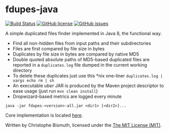 # fdupes-java

[![Build Status](https://travis-ci.org/cbismuth/fdupes-java.svg?branch=master)](https://travis-ci.org/cbismuth/fdupes-java)
[![GitHub license](https://img.shields.io/badge/license-MIT-blue.svg)](https://raw.githubusercontent.com/cbismuth/fdupes-java/master/LICENSE.md)
[![GitHub issues](https://img.shields.io/github/issues/cbismuth/fdupes-java.svg)](https://github.com/cbismuth/fdupes-java/issues)

A simple duplicated files finder implemented in Java 8, the functional way.

* Find all non-hidden files from input paths and their subdirectories
* Files are first compared by file size in bytes
* Duplicates by file size in bytes are compared by native MD5
* Double quoted absolute paths of MD5-based duplicated files are reported in a `duplicates.log` file dumped in the current working directory
* To delete these duplicates just use this *nix one-liner `duplicates.log | xargs echo rm | sh`
* An executable *uber* JAR is produced by the Maven project descriptor to ease usage (just run `mvn clean install`)
* Dropwizard-based metrics are logged every minute

```
java -jar fdupes-<version>-all.jar <dir1> [<dir2>]...
```

Core implementation is located [here](https://github.com/cbismuth/fdupes-java/blob/1.1.0/src/main/java/fdupes-java/FileMetadataContainer.java#L51).

Written by Christophe Bismuth, licensed under the [The MIT License (MIT)](LICENSE.md).
